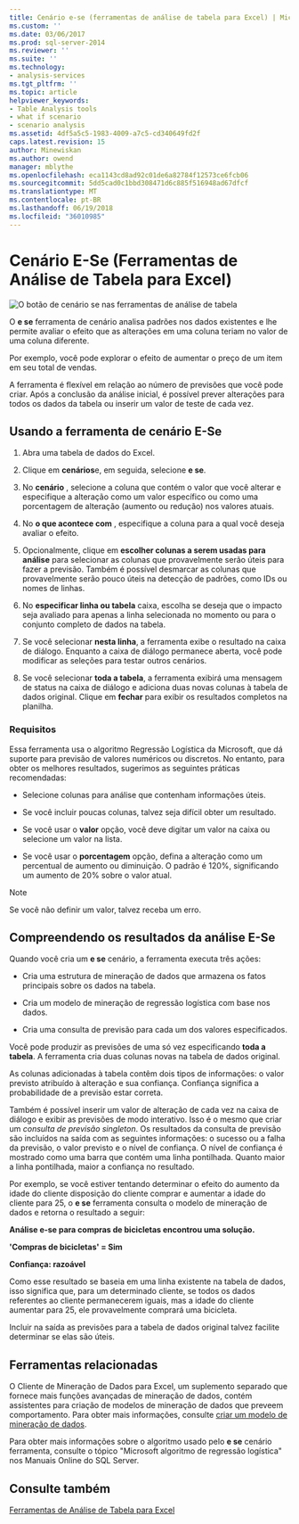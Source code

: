 ```yaml
---
title: Cenário e-se (ferramentas de análise de tabela para Excel) | Microsoft Docs
ms.custom: ''
ms.date: 03/06/2017
ms.prod: sql-server-2014
ms.reviewer: ''
ms.suite: ''
ms.technology:
- analysis-services
ms.tgt_pltfrm: ''
ms.topic: article
helpviewer_keywords:
- Table Analysis tools
- what if scenario
- scenario analysis
ms.assetid: 4df5a5c5-1983-4009-a7c5-cd340649fd2f
caps.latest.revision: 15
author: Minewiskan
ms.author: owend
manager: mblythe
ms.openlocfilehash: eca1143cd8ad92c01de6a82784f12573ce6fcb06
ms.sourcegitcommit: 5dd5cad0c1bbd308471d6c885f516948ad67dfcf
ms.translationtype: MT
ms.contentlocale: pt-BR
ms.lasthandoff: 06/19/2018
ms.locfileid: "36010985"
---
```

# <a name="what-if-scenario-table-analysis-tools-for-excel"></a>Cenário E-Se (Ferramentas de Análise de Tabela para Excel)
  ![O botão de cenário se nas ferramentas de análise de tabela](media/tat-whatif.gif "botão cenário e se em ferramentas de análise de tabela")  
  
 O **e se** ferramenta de cenário analisa padrões nos dados existentes e lhe permite avaliar o efeito que as alterações em uma coluna teriam no valor de uma coluna diferente.  
  
 Por exemplo, você pode explorar o efeito de aumentar o preço de um item em seu total de vendas.  
  
 A ferramenta é flexível em relação ao número de previsões que você pode criar. Após a conclusão da análise inicial, é possível prever alterações para todos os dados da tabela ou inserir um valor de teste de cada vez.  
  
## <a name="using-the-what-if-scenario-tool"></a>Usando a ferramenta de cenário E-Se  
  
1.  Abra uma tabela de dados do Excel.  
  
2.  Clique em **cenários**e, em seguida, selecione **e se**.  
  
3.  No **cenário** , selecione a coluna que contém o valor que você alterar e especifique a alteração como um valor específico ou como uma porcentagem de alteração (aumento ou redução) nos valores atuais.  
  
4.  No **o que acontece com** , especifique a coluna para a qual você deseja avaliar o efeito.  
  
5.  Opcionalmente, clique em **escolher colunas a serem usadas para análise** para selecionar as colunas que provavelmente serão úteis para fazer a previsão. Também é possível desmarcar as colunas que provavelmente serão pouco úteis na detecção de padrões, como IDs ou nomes de linhas.  
  
6.  No **especificar linha ou tabela** caixa, escolha se deseja que o impacto seja avaliado para apenas a linha selecionada no momento ou para o conjunto completo de dados na tabela.  
  
7.  Se você selecionar **nesta linha**, a ferramenta exibe o resultado na caixa de diálogo. Enquanto a caixa de diálogo permanece aberta, você pode modificar as seleções para testar outros cenários.  
  
8.  Se você selecionar **toda a tabela**, a ferramenta exibirá uma mensagem de status na caixa de diálogo e adiciona duas novas colunas à tabela de dados original. Clique em **fechar** para exibir os resultados completos na planilha.  
  
### <a name="requirements"></a>Requisitos  
 Essa ferramenta usa o algoritmo Regressão Logística da Microsoft, que dá suporte para previsão de valores numéricos ou discretos. No entanto, para obter os melhores resultados, sugerimos as seguintes práticas recomendadas:  
  
-   Selecione colunas para análise que contenham informações úteis.  
  
-   Se você incluir poucas colunas, talvez seja difícil obter um resultado.  
  
-   Se você usar o **valor** opção, você deve digitar um valor na caixa ou selecione um valor na lista.  
  
-   Se você usar o **porcentagem** opção, defina a alteração como um percentual de aumento ou diminuição. O padrão é 120%, significando um aumento de 20% sobre o valor atual.  
  
> [!NOTE]  
>  Se você não definir um valor, talvez receba um erro.  
  
## <a name="understanding-the-results-of-what-if-analysis"></a>Compreendendo os resultados da análise E-Se  
 Quando você cria um **e se** cenário, a ferramenta executa três ações:  
  
-   Cria uma estrutura de mineração de dados que armazena os fatos principais sobre os dados na tabela.  
  
-   Cria um modelo de mineração de regressão logística com base nos dados.  
  
-   Cria uma consulta de previsão para cada um dos valores especificados.  
  
 Você pode produzir as previsões de uma só vez especificando **toda a tabela**. A ferramenta cria duas colunas novas na tabela de dados original.  
  
 As colunas adicionadas à tabela contêm dois tipos de informações: o valor previsto atribuído à alteração e sua confiança. Confiança significa a probabilidade de a previsão estar correta.  
  
 Também é possível inserir um valor de alteração de cada vez na caixa de diálogo e exibir as previsões de modo interativo. Isso é o mesmo que criar um *consulta de previsão singleton*. Os resultados da consulta de previsão são incluídos na saída com as seguintes informações: o sucesso ou a falha da previsão, o valor previsto e o nível de confiança. O nível de confiança é mostrado como uma barra que contém uma linha pontilhada. Quanto maior a linha pontilhada, maior a confiança no resultado.  
  
 Por exemplo, se você estiver tentando determinar o efeito do aumento da idade do cliente disposição do cliente comprar e aumentar a idade do cliente para 25, o **e se** ferramenta consulta o modelo de mineração de dados e retorna o resultado a seguir:  
  
 **Análise e-se para compras de bicicletas encontrou uma solução.**  
  
 **'Compras de bicicletas' = Sim**  
  
 **Confiança: razoável**  
  
 Como esse resultado se baseia em uma linha existente na tabela de dados, isso significa que, para um determinado cliente, se todos os dados referentes ao cliente permanecerem iguais, mas a idade do cliente aumentar para 25, ele provavelmente comprará uma bicicleta.  
  
 Incluir na saída as previsões para a tabela de dados original talvez facilite determinar se elas são úteis.  
  
## <a name="related-tools"></a>Ferramentas relacionadas  
 O Cliente de Mineração de Dados para Excel, um suplemento separado que fornece mais funções avançadas de mineração de dados, contém assistentes para criação de modelos de mineração de dados que preveem comportamento. Para obter mais informações, consulte [criar um modelo de mineração de dados](creating-a-data-mining-model.md).  
  
 Para obter mais informações sobre o algoritmo usado pelo **e se** cenário ferramenta, consulte o tópico "Microsoft algoritmo de regressão logística" nos Manuais Online do SQL Server.  
  
## <a name="see-also"></a>Consulte também  
 [Ferramentas de Análise de Tabela para Excel](table-analysis-tools-for-excel.md)  
  
  